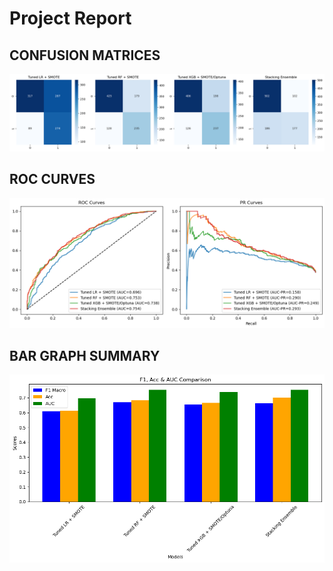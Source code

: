 # Project Report

## CONFUSION MATRICES

![alt text](image.png)

## ROC CURVES

![alt text](image-1.png)

## BAR GRAPH SUMMARY

![alt text](image-2.png)
